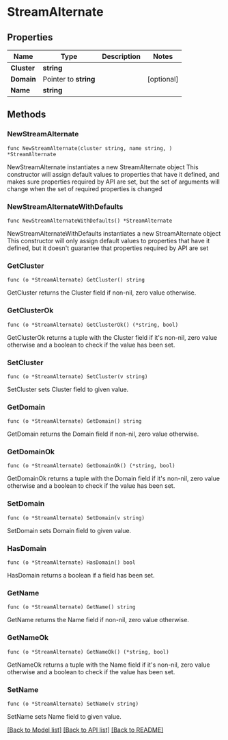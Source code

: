 # StreamAlternate

## Properties

Name | Type | Description | Notes
------------ | ------------- | ------------- | -------------
**Cluster** | **string** |  | 
**Domain** | Pointer to **string** |  | [optional] 
**Name** | **string** |  | 

## Methods

### NewStreamAlternate

`func NewStreamAlternate(cluster string, name string, ) *StreamAlternate`

NewStreamAlternate instantiates a new StreamAlternate object
This constructor will assign default values to properties that have it defined,
and makes sure properties required by API are set, but the set of arguments
will change when the set of required properties is changed

### NewStreamAlternateWithDefaults

`func NewStreamAlternateWithDefaults() *StreamAlternate`

NewStreamAlternateWithDefaults instantiates a new StreamAlternate object
This constructor will only assign default values to properties that have it defined,
but it doesn't guarantee that properties required by API are set

### GetCluster

`func (o *StreamAlternate) GetCluster() string`

GetCluster returns the Cluster field if non-nil, zero value otherwise.

### GetClusterOk

`func (o *StreamAlternate) GetClusterOk() (*string, bool)`

GetClusterOk returns a tuple with the Cluster field if it's non-nil, zero value otherwise
and a boolean to check if the value has been set.

### SetCluster

`func (o *StreamAlternate) SetCluster(v string)`

SetCluster sets Cluster field to given value.


### GetDomain

`func (o *StreamAlternate) GetDomain() string`

GetDomain returns the Domain field if non-nil, zero value otherwise.

### GetDomainOk

`func (o *StreamAlternate) GetDomainOk() (*string, bool)`

GetDomainOk returns a tuple with the Domain field if it's non-nil, zero value otherwise
and a boolean to check if the value has been set.

### SetDomain

`func (o *StreamAlternate) SetDomain(v string)`

SetDomain sets Domain field to given value.

### HasDomain

`func (o *StreamAlternate) HasDomain() bool`

HasDomain returns a boolean if a field has been set.

### GetName

`func (o *StreamAlternate) GetName() string`

GetName returns the Name field if non-nil, zero value otherwise.

### GetNameOk

`func (o *StreamAlternate) GetNameOk() (*string, bool)`

GetNameOk returns a tuple with the Name field if it's non-nil, zero value otherwise
and a boolean to check if the value has been set.

### SetName

`func (o *StreamAlternate) SetName(v string)`

SetName sets Name field to given value.



[[Back to Model list]](../README.md#documentation-for-models) [[Back to API list]](../README.md#documentation-for-api-endpoints) [[Back to README]](../README.md)


